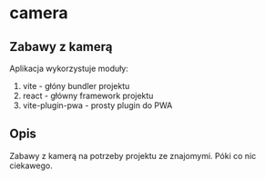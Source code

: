 # camera

## Zabawy z kamerą
Aplikacja wykorzystuje moduły:
 1. vite - głóny bundler projektu
 2. react - główny framework projektu
 3. vite-plugin-pwa - prosty plugin do PWA

## Opis
Zabawy z kamerą na potrzeby projektu ze znajomymi. Póki co nic ciekawego.
